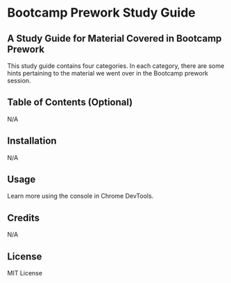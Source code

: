 # Bootcamp Prework Study Guide

## A Study Guide for Material Covered in Bootcamp Prework

This study guide contains four categories. In each category, there are some hints pertaining to the material we went over in the Bootcamp prework session.

## Table of Contents (Optional)

N/A

## Installation

N/A

## Usage

Learn more using the console in Chrome DevTools.

## Credits

N/A

## License

MIT License